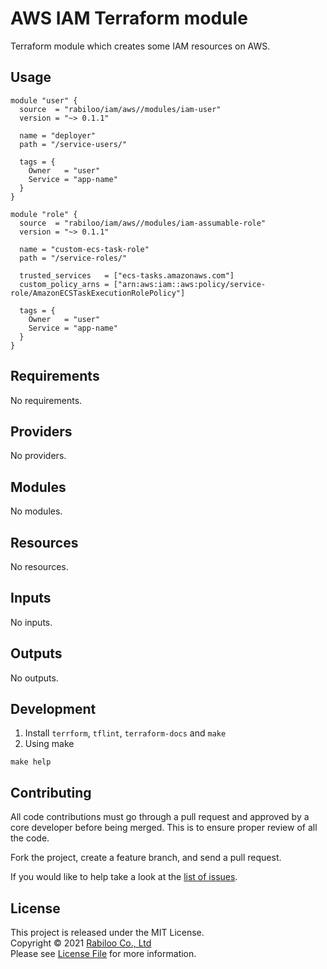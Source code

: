# AWS IAM Terraform module

Terraform module which creates some IAM resources on AWS.

## Usage

```hcl
module "user" {
  source  = "rabiloo/iam/aws//modules/iam-user"
  version = "~> 0.1.1"

  name = "deployer"
  path = "/service-users/"

  tags = {
    Owner   = "user"
    Service = "app-name"
  }
}

module "role" {
  source  = "rabiloo/iam/aws//modules/iam-assumable-role"
  version = "~> 0.1.1"

  name = "custom-ecs-task-role"
  path = "/service-roles/"

  trusted_services   = ["ecs-tasks.amazonaws.com"]
  custom_policy_arns = ["arn:aws:iam::aws:policy/service-role/AmazonECSTaskExecutionRolePolicy"]

  tags = {
    Owner   = "user"
    Service = "app-name"
  }
}
```

<!-- BEGIN_TF_DOCS -->
## Requirements

No requirements.

## Providers

No providers.

## Modules

No modules.

## Resources

No resources.

## Inputs

No inputs.

## Outputs

No outputs.
<!-- END_TF_DOCS -->

## Development

1. Install `terrform`, `tflint`, `terraform-docs` and `make`
2. Using make

```
make help
```

## Contributing

All code contributions must go through a pull request and approved by a core developer before being merged. 
This is to ensure proper review of all the code.

Fork the project, create a feature branch, and send a pull request.

If you would like to help take a look at the [list of issues](https://github.com/rabiloo/terraform-aws-iam/issues).

## License

This project is released under the MIT License.   
Copyright © 2021 [Rabiloo Co., Ltd](https://rabiloo.com)   
Please see [License File](LICENSE) for more information.
